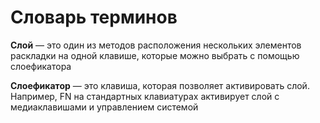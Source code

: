 # Словарь терминов

**Слой** — это один из методов расположения нескольких элементов раскладки на одной клавише, которые можно выбрать с помощью слоефикатора

**Слоефикатор** — это клавиша, которая позволяет активировать слой. Например, FN на стандартных клавиатурах активирует слой с медиаклавишами и управлением системой